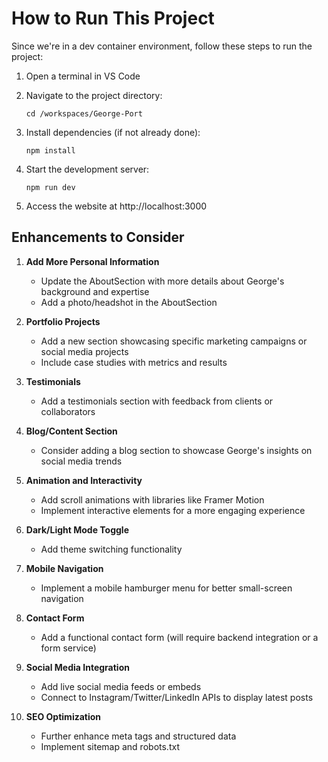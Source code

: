 # How to Run This Project

Since we're in a dev container environment, follow these steps to run the project:

1. Open a terminal in VS Code
2. Navigate to the project directory:
   ```
   cd /workspaces/George-Port
   ```

3. Install dependencies (if not already done):
   ```
   npm install
   ```

4. Start the development server:
   ```
   npm run dev
   ```

5. Access the website at http://localhost:3000

## Enhancements to Consider

1. **Add More Personal Information**
   - Update the AboutSection with more details about George's background and expertise
   - Add a photo/headshot in the AboutSection

2. **Portfolio Projects**
   - Add a new section showcasing specific marketing campaigns or social media projects
   - Include case studies with metrics and results

3. **Testimonials**
   - Add a testimonials section with feedback from clients or collaborators

4. **Blog/Content Section**
   - Consider adding a blog section to showcase George's insights on social media trends

5. **Animation and Interactivity**
   - Add scroll animations with libraries like Framer Motion
   - Implement interactive elements for a more engaging experience

6. **Dark/Light Mode Toggle**
   - Add theme switching functionality

7. **Mobile Navigation**
   - Implement a mobile hamburger menu for better small-screen navigation

8. **Contact Form**
   - Add a functional contact form (will require backend integration or a form service)

9. **Social Media Integration**
   - Add live social media feeds or embeds
   - Connect to Instagram/Twitter/LinkedIn APIs to display latest posts

10. **SEO Optimization**
    - Further enhance meta tags and structured data
    - Implement sitemap and robots.txt
